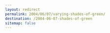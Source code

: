 ```yaml
---
layout: redirect
permalink: 2004/06/07/varying-shades-of-green/
destination: /2004-06-07-shades-of-green
sitemap: false
---
```

